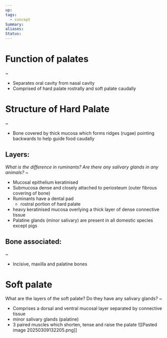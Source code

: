 ```yaml
---
up: 
tags:
  - concept
Summary: 
aliases: 
Status:
---
```

# Function of palates
~
- Separates oral cavity from nasal cavity
- Comprised of hard palate rostrally and soft palate caudally
<!--SR:!2025-03-13,3,268-->

# Structure of Hard Palate
~
- Bone covered by thick mucosa which forms ridges (rugae) pointing backwards to help guide food caudally
<!--SR:!2025-03-12,2,248-->

## Layers:
*What is the difference in ruminants? Are there any salivary glands in any animals?*
~
- Mucosal epithelium keratinised
- Submucosa dense and closely attached to periosteum (outer fibrous covering of bone)
- Ruminants have a dental pad
	- rostral portion of hard palate
- heavy keratinised mucosa overlying a thick layer of dense connective tissue
- Palatine glands (minor salivary) are present in all domestic species except pigs
<!--SR:!2025-03-11,1,228-->

## Bone associated:
~
- Incisive, maxilla and palatine bones
<!--SR:!2025-03-12,2,248-->

# Soft palate
What are the layers of the soft palate? Do they have any salivary glands?
~
- Comprises a dorsal and ventral mucosal layer separated by connective tissue
- minor salivary glands (palatine)
- 3 paired muscles which shorten, tense and raise the palate
![[Pasted image 20250309132205.png]]
<!--SR:!2025-03-11,1,230-->
